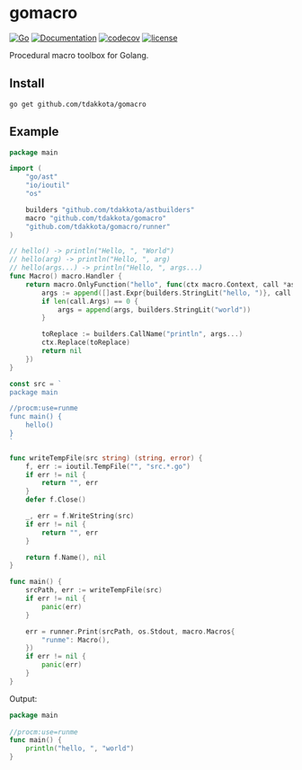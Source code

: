 # gomacro

[![Go](https://github.com/tdakkota/gomacro/workflows/Go/badge.svg)](https://github.com/tdakkota/gomacro/actions)
[![Documentation](https://godoc.org/github.com/tdakkota/gomacro?status.svg)](https://pkg.go.dev/github.com/tdakkota/gomacro)
[![codecov](https://codecov.io/gh/tdakkota/gomacro/branch/master/graph/badge.svg)](https://codecov.io/gh/tdakkota/gomacro)
[![license](https://img.shields.io/github/license/tdakkota/gomacro.svg)](https://github.com/tdakkota/gomacro/blob/master/LICENSE)

Procedural macro toolbox for Golang.

## Install
```
go get github.com/tdakkota/gomacro
```

## Example
```go
package main

import (
	"go/ast"
	"io/ioutil"
	"os"

	builders "github.com/tdakkota/astbuilders"
	macro "github.com/tdakkota/gomacro"
	"github.com/tdakkota/gomacro/runner"
)

// hello() -> println("Hello, ", "World")
// hello(arg) -> println("Hello, ", arg)
// hello(args...) -> println("Hello, ", args...)
func Macro() macro.Handler {
	return macro.OnlyFunction("hello", func(ctx macro.Context, call *ast.CallExpr) error {
		args := append([]ast.Expr{builders.StringLit("hello, ")}, call.Args...)
		if len(call.Args) == 0 {
			args = append(args, builders.StringLit("world"))
		}

		toReplace := builders.CallName("println", args...)
		ctx.Replace(toReplace)
		return nil
	})
}

const src = `
package main

//procm:use=runme
func main() {
	hello()
}
`

func writeTempFile(src string) (string, error) {
	f, err := ioutil.TempFile("", "src.*.go")
	if err != nil {
		return "", err
	}
	defer f.Close()

	_, err = f.WriteString(src)
	if err != nil {
		return "", err
	}

	return f.Name(), nil
}

func main() {
	srcPath, err := writeTempFile(src)
	if err != nil {
		panic(err)
	}

	err = runner.Print(srcPath, os.Stdout, macro.Macros{
		"runme": Macro(),
	})
	if err != nil {
		panic(err)
	}
}
```

Output:
```go
package main        
                            
//procm:use=runme           
func main() {               
	println("hello, ", "world")          
}                           
```